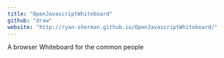 ```yaml
---
title: "OpenJavascriptWhiteboard"
github: "draw"
website: "http://ryan-sherman.github.io/OpenJavascriptWhiteboard/"
---
```


A browser Whiteboard for the common people
